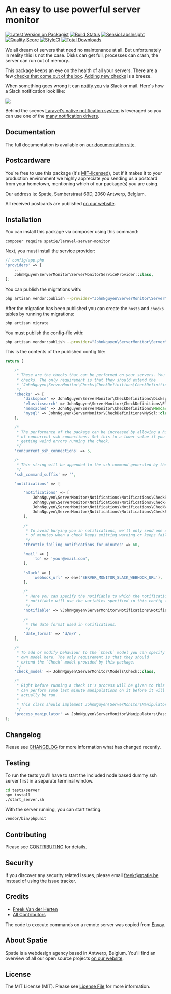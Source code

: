 # An easy to use powerful server monitor

[![Latest Version on Packagist](https://img.shields.io/packagist/v/spatie/laravel-server-monitor.svg?style=flat-square)](https://packagist.org/packages/spatie/laravel-server-monitor)
[![Build Status](https://img.shields.io/travis/spatie/laravel-server-monitor/master.svg?style=flat-square)](https://travis-ci.org/spatie/laravel-server-monitor)
[![SensioLabsInsight](https://img.shields.io/sensiolabs/i/f28c2e98-ba1f-468a-9a5c-7ef4fe41a78a.svg?style=flat-square)](https://insight.sensiolabs.com/projects/f28c2e98-ba1f-468a-9a5c-7ef4fe41a78a)
[![Quality Score](https://img.shields.io/scrutinizer/g/spatie/laravel-server-monitor.svg?style=flat-square)](https://scrutinizer-ci.com/g/spatie/laravel-server-monitor)
[![StyleCI](https://styleci.io/repos/82051379/shield?branch=master)](https://styleci.io/repos/82051379)
[![Total Downloads](https://img.shields.io/packagist/dt/spatie/laravel-server-monitor.svg?style=flat-square)](https://packagist.org/packages/spatie/laravel-server-monitor)

We all dream of servers that need no maintenance at all. But unfortunately in reality this is not the case. Disks can get full, processes can crash, the server can run out of memory...

This package keeps an eye on the health of all your servers. There are a few [checks that come out of the box](https://docs.spatie.be/laravel-server-monitor/v1/monitoring-basics/built-in-checks). [Adding new checks](https://docs.spatie.be/laravel-server-monitor/v1/monitoring-basics/writing-your-own-checks) is a breeze.

When something goes wrong it can [notify you](https://docs.spatie.be/laravel-server-monitor/v1/monitoring-basics/notifications-and-events) via Slack or mail. Here's how a Slack notification look like:

<img src="https://docs.spatie.be/images/server-monitor/check-failed.jpg" class="screenshot -slack">

Behind the scenes [Laravel's native notification system](https://laravel.com/docs/5.4/notifications) is leveraged so you can use one of the [many notification drivers](http://laravel-notification-channels.com/).

## Documentation

The full documentation is available on [our documentation site](https://docs.spatie.be/laravel-server-monitor).

## Postcardware

You're free to use this package (it's [MIT-licensed](LICENSE.md)), but if it makes it to your production environment we highly appreciate you sending us a postcard from your hometown, mentioning which of our package(s) you are using.

Our address is: Spatie, Samberstraat 69D, 2060 Antwerp, Belgium.

All received postcards are published [on our website](https://spatie.be/en/opensource/postcards).

## Installation

You can install this package via composer using this command:

```bash
composer require spatie/laravel-server-monitor
```

Next, you must install the service provider:

```php
// config/app.php
'providers' => [
    ...
    JohnNguyen\ServerMonitor\ServerMonitorServiceProvider::class,
];
```

You can publish the migrations with:
```bash
php artisan vendor:publish --provider="JohnNguyen\ServerMonitor\ServerMonitorServiceProvider" --tag="migrations"
```

After the migration has been published you can create the `hosts`  and `checks `tables by running the migrations:

```bash
php artisan migrate
```

You must publish the config-file with:
```bash
php artisan vendor:publish --provider="JohnNguyen\ServerMonitor\ServerMonitorServiceProvider" --tag="config"
```

This is the contents of the published config file:

```php
return [

    /*
     * These are the checks that can be performed on your servers. You can add your own
     * checks. The only requirement is that they should extend the
     * `JohnNguyen\ServerMonitor\Checks\CheckDefinitions\CheckDefinition` class.
     */
    'checks' => [
        'diskspace' => JohnNguyen\ServerMonitor\CheckDefinitions\Diskspace::class,
        'elasticsearch' => JohnNguyen\ServerMonitor\CheckDefinitions\Elasticsearch::class,
        'memcached' => JohnNguyen\ServerMonitor\CheckDefinitions\Memcached::class,
        'mysql' => JohnNguyen\ServerMonitor\CheckDefinitions\MySql::class,
    ],

    /*
     * The performance of the package can be increased by allowing a high number
     * of concurrent ssh connections. Set this to a lower value if you're
     * getting weird errors running the check.
     */
    'concurrent_ssh_connections' => 5,

    /*
     * This string will be appended to the ssh command generated by the package.
     */
    'ssh_command_suffix' => '',

    'notifications' => [

        'notifications' => [
            JohnNguyen\ServerMonitor\Notifications\Notifications\CheckSucceeded::class => [],
            JohnNguyen\ServerMonitor\Notifications\Notifications\CheckRestored::class => ['slack'],
            JohnNguyen\ServerMonitor\Notifications\Notifications\CheckWarning::class => ['slack'],
            JohnNguyen\ServerMonitor\Notifications\Notifications\CheckFailed::class => ['slack'],
        ],

        /*
         * To avoid burying you in notifications, we'll only send one every given amount
         * of minutes when a check keeps emitting warning or keeps failing.
         */
        'throttle_failing_notifications_for_minutes' => 60,

        'mail' => [
            'to' => 'your@email.com',
        ],

        'slack' => [
            'webhook_url' => env('SERVER_MONITOR_SLACK_WEBHOOK_URL'),
        ],

        /*
         * Here you can specify the notifiable to which the notifications should be sent. The default
         * notifiable will use the variables specified in this config file.
         */
        'notifiable' => \JohnNguyen\ServerMonitor\Notifications\Notifiable::class,

        /*
         * The date format used in notifications.
         */
        'date_format' => 'd/m/Y',
    ],

    /*
     * To add or modify behaviour to the `Check` model you can specify your
     * own model here. The only requirement is that they should
     * extend the `Check` model provided by this package.
     */
    'check_model' => JohnNguyen\ServerMonitor\Models\Check::class,

    /*
     * Right before running a check it's process will be given to this class. Here you
     * can perform some last minute manipulations on it before it will
     * actually be run.
     *
     * This class should implement JohnNguyen\ServerMonitor\Manipulators\Manipulator
     */
    'process_manipulator' => JohnNguyen\ServerMonitor\Manipulators\Passthrough::class,
];
```


## Changelog

Please see [CHANGELOG](CHANGELOG.md) for more information what has changed recently.

## Testing

To run the tests you'll have to start the included node based dummy ssh server first in a separate terminal window.

```bash
cd tests/server
npm install
./start_server.sh
```

With the server running, you can start testing.

```bash
vendor/bin/phpunit
```

## Contributing

Please see [CONTRIBUTING](CONTRIBUTING.md) for details.

## Security

If you discover any security related issues, please email freek@spatie.be instead of using the issue tracker.

## Credits

- [Freek Van der Herten](https://github.com/freekmurze)
- [All Contributors](../../contributors)

The code to execute commands on a remote server was copied from [Envoy](https://github.com/laravel/envoy).

## About Spatie

Spatie is a webdesign agency based in Antwerp, Belgium. You'll find an overview of all our open source projects [on our website](https://spatie.be/opensource).

## License

The MIT License (MIT). Please see [License File](LICENSE.md) for more information.
